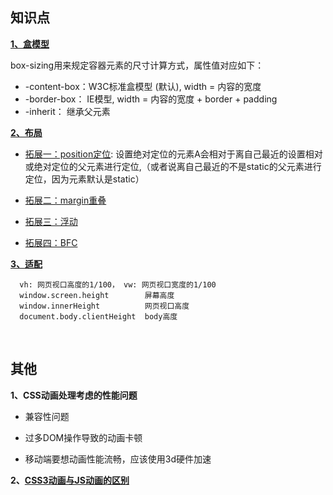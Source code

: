 ## 知识点

**[1、盒模型](https://www.zhangxinxu.com/wordpress/2016/09/talking-about-css-margin-box/)**
  
   
  box-sizing用来规定容器元素的尺寸计算方式，属性值对应如下：
  * -content-box：W3C标准盒模型 (默认), width = 内容的宽度
  * -border-box： IE模型, width = 内容的宽度 + border + padding
  * -inherit： 继承父元素
 

**[2、布局](https://github.com/yang1212/collection-about/issues/20)**
* [拓展一：position定位](https://www.ruanyifeng.com/blog/2019/11/css-position.html): 设置绝对定位的元素A会相对于离自己最近的设置相对或绝对定位的父元素进行定位,（或者说离自己最近的不是static的父元素进行定位，因为元素默认是static）
* [拓展二：margin重叠](https://github.com/yang1212/collection-about/issues/17)

* [拓展三：浮动](https://github.com/yang1212/collection-about/issues/19)

* [拓展四：BFC](https://juejin.im/post/5a4dbe026fb9a0452207ebe6)
 

**[3、适配](https://github.com/yang1212/collection-about/issues/21)**
  ````
    vh: 网页视口高度的1/100， vw: 网页视口宽度的1/100
    window.screen.height        屏幕高度
    window.innerHeight          网页视口高度
    document.body.clientHeight  body高度
  ````

<br/>

## 其他

**1、CSS动画处理考虑的性能问题**

* 兼容性问题

* 过多DOM操作导致的动画卡顿

* 移动端要想动画性能流畅，应该使用3d硬件加速


**2、[CSS3动画与JS动画的区别](https://www.cnblogs.com/shuaishuaidejun/p/7444711.html)**

    
